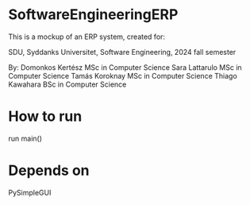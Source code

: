# SoftwareEngineeringERP

This is a mockup of an ERP system, created for:

SDU, Syddanks Universitet, Software Engineering, 2024 fall semester

By: Domonkos Kertész MSc in Computer Science
Sara Lattarulo MSc in Computer Science
Tamás Koroknay MSc in Computer Science
Thiago Kawahara BSc in Computer Science

# How to run

run main()

# Depends on
PySimpleGUI
